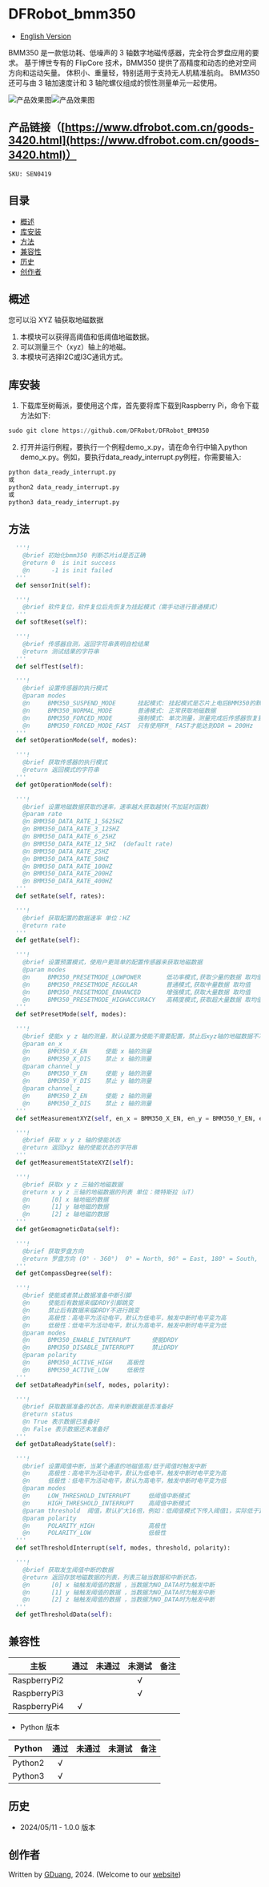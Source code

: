 # DFRobot_bmm350

- [English Version](./README.md)

BMM350 是一款低功耗、低噪声的 3 轴数字地磁传感器，完全符合罗盘应用的要求。 基于博世专有的 FlipCore 技术，BMM350 提供了高精度和动态的绝对空间方向和运动矢量。 体积小、重量轻，特别适用于支持无人机精准航向。 BMM350 还可与由 3 轴加速度计和 3 轴陀螺仪组成的惯性测量单元一起使用。

![产品效果图](../../resources/images/SEN0419-f.png)![产品效果图](../../resources/images/SEN0419-b.png)


## 产品链接（[https://www.dfrobot.com.cn/goods-3420.html](https://www.dfrobot.com.cn/goods-3420.html)）
    SKU: SEN0419 

## 目录

  * [概述](#概述)
  * [库安装](#库安装)
  * [方法](#方法)
  * [兼容性](#兼容性)
  * [历史](#历史)
  * [创作者](#创作者)

## 概述

您可以沿 XYZ 轴获取地磁数据

1. 本模块可以获得高阈值和低阈值地磁数据。 <br>
2. 可以测量三个（xyz）轴上的地磁。<br>
3. 本模块可选择I2C或I3C通讯方式。<br> 


## 库安装
1. 下载库至树莓派，要使用这个库，首先要将库下载到Raspberry Pi，命令下载方法如下:<br>
```python
sudo git clone https://github.com/DFRobot/DFRobot_BMM350
```
2. 打开并运行例程，要执行一个例程demo_x.py，请在命令行中输入python demo_x.py。例如，要执行data_ready_interrupt.py例程，你需要输入:<br>

```python
python data_ready_interrupt.py 
或 
python2 data_ready_interrupt.py 
或 
python3 data_ready_interrupt.py
```

## 方法

```python
  '''!
    @brief 初始化bmm350 判断芯片id是否正确
    @return 0  is init success
    @n      -1 is init failed
  '''
  def sensorInit(self):

  '''!
    @brief 软件复位，软件复位后先恢复为挂起模式（需手动进行普通模式）
  '''
  def softReset(self):

  '''!
    @brief 传感器自测，返回字符串表明自检结果
    @return 测试结果的字符串
  '''
  def selfTest(self):

  '''!
    @brief 设置传感器的执行模式
    @param modes
    @n     BMM350_SUSPEND_MODE      挂起模式: 挂起模式是芯片上电后BMM350的默认电源模式，在挂起模式下电流消耗最小，因此，这种模式在不需要进行数据转换时非常有用。所有寄存器的读写是可能的
    @n     BMM350_NORMAL_MODE       普通模式: 正常获取地磁数据
    @n     BMM350_FORCED_MODE       强制模式: 单次测量，测量完成后传感器恢复到暂停模式
    @n     BMM350_FORCED_MODE_FAST  只有使用FM_ FAST才能达到ODR = 200Hz
  '''
  def setOperationMode(self, modes):

  '''!
    @brief 获取传感器的执行模式
    @return 返回模式的字符串
  '''
  def getOperationMode(self):

  '''!
    @brief 设置地磁数据获取的速率，速率越大获取越快(不加延时函数)
    @param rate
    @n BMM350_DATA_RATE_1_5625HZ
    @n BMM350_DATA_RATE_3_125HZ
    @n BMM350_DATA_RATE_6_25HZ
    @n BMM350_DATA_RATE_12_5HZ  (default rate)
    @n BMM350_DATA_RATE_25HZ
    @n BMM350_DATA_RATE_50HZ
    @n BMM350_DATA_RATE_100HZ
    @n BMM350_DATA_RATE_200HZ
    @n BMM350_DATA_RATE_400HZ
  '''
  def setRate(self, rates):

  '''!
    @brief 获取配置的数据速率 单位：HZ
    @return rate
  '''
  def getRate(self):

  '''!
    @brief 设置预置模式，使用户更简单的配置传感器来获取地磁数据
    @param modes 
    @n     BMM350_PRESETMODE_LOWPOWER       低功率模式,获取少量的数据 取均值
    @n     BMM350_PRESETMODE_REGULAR        普通模式,获取中量数据 取均值
    @n     BMM350_PRESETMODE_ENHANCED       增强模式,获取大量数据 取均值
    @n     BMM350_PRESETMODE_HIGHACCURACY   高精度模式,获取超大量数据 取均值
  '''
  def setPresetMode(self, modes):

  '''!
    @brief 使能x y z 轴的测量，默认设置为使能不需要配置，禁止后xyz轴的地磁数据不准确
    @param en_x
    @n     BMM350_X_EN     使能 x 轴的测量
    @n     BMM350_X_DIS    禁止 x 轴的测量
    @param channel_y
    @n     BMM350_Y_EN     使能 y 轴的测量
    @n     BMM350_Y_DIS    禁止 y 轴的测量
    @param channel_z
    @n     BMM350_Z_EN     使能 z 轴的测量
    @n     BMM350_Z_DIS    禁止 z 轴的测量
  '''
  def setMeasurementXYZ(self, en_x = BMM350_X_EN, en_y = BMM350_Y_EN, en_z = BMM350_Z_EN):

  '''!
    @brief 获取 x y z 轴的使能状态
    @return 返回xyz 轴的使能状态的字符串
  '''
  def getMeasurementStateXYZ(self):

  '''!
    @brief 获取x y z 三轴的地磁数据
    @return x y z 三轴的地磁数据的列表 单位：微特斯拉（uT）
    @n      [0] x 轴地磁的数据
    @n      [1] y 轴地磁的数据
    @n      [2] z 轴地磁的数据
  '''
  def getGeomagneticData(self):

  '''!
    @brief 获取罗盘方向
    @return 罗盘方向 (0° - 360°)  0° = North, 90° = East, 180° = South, 270° = West.
  '''
  def getCompassDegree(self):

  '''!
    @brief 使能或者禁止数据准备中断引脚
    @n     使能后有数据来临DRDY引脚跳变
    @n     禁止后有数据来临DRDY不进行跳变
    @n     高极性：高电平为活动电平，默认为低电平，触发中断时电平变为高
    @n     低极性：低电平为活动电平，默认为高电平，触发中断时电平变为低
    @param modes
    @n     BMM350_ENABLE_INTERRUPT      使能DRDY
    @n     BMM350_DISABLE_INTERRUPT     禁止DRDY
    @param polarity
    @n     BMM350_ACTIVE_HIGH    高极性
    @n     BMM350_ACTIVE_LOW     低极性
  '''
  def setDataReadyPin(self, modes, polarity):

  '''!
    @brief 获取数据准备的状态，用来判断数据是否准备好
    @return status
    @n True 表示数据已准备好
    @n False 表示数据还未准备好
  '''
  def getDataReadyState(self):

  '''!
    @brief 设置阈值中断，当某个通道的地磁值高/低于阈值时触发中断
    @n     高极性：高电平为活动电平，默认为低电平，触发中断时电平变为高
    @n     低极性：低电平为活动电平，默认为高电平，触发中断时电平变为低
    @param modes
    @n     LOW_THRESHOLD_INTERRUPT     低阈值中断模式
    @n     HIGH_THRESHOLD_INTERRUPT    高阈值中断模式
    @param threshold  阈值，默认扩大16倍，例如：低阈值模式下传入阈值1，实际低于16的地磁数据都会触发中断
    @param polarity
    @n     POLARITY_HIGH               高极性
    @n     POLARITY_LOW                低极性
  '''
  def setThresholdInterrupt(self, modes, threshold, polarity):

  '''!
    @brief 获取发生阈值中断的数据
    @return 返回存放地磁数据的列表，列表三轴当数据和中断状态，
    @n      [0] x 轴触发阈值的数据 ，当数据为NO_DATA时为触发中断
    @n      [1] y 轴触发阈值的数据 ，当数据为NO_DATA时为触发中断
    @n      [2] z 轴触发阈值的数据 ，当数据为NO_DATA时为触发中断
  '''
  def getThresholdData(self):
```

## 兼容性

| 主板         | 通过 | 未通过 | 未测试 | 备注 |
| ------------ | :--: | :----: | :----: | :--: |
| RaspberryPi2 |      |        |   √    |      |
| RaspberryPi3 |      |        |   √    |      |
| RaspberryPi4 |  √   |        |        |      |

* Python 版本

| Python  | 通过 | 未通过 | 未测试 | 备注 |
| ------- | :--: | :----: | :----: | ---- |
| Python2 |  √   |        |        |      |
| Python3 |  √   |        |        |      |

## 历史

- 2024/05/11 - 1.0.0 版本

## 创作者

Written by [GDuang](yonglei.ren@dfrobot.com), 2024. (Welcome to our [website](https://www.dfrobot.com/))






